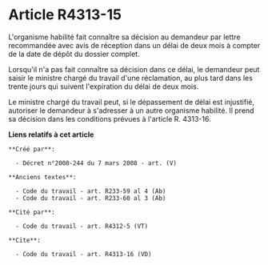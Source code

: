 # Article R4313-15

L'organisme habilité fait connaître sa décision au demandeur par lettre recommandée avec avis de réception dans un délai de
deux mois à compter de la date de dépôt du dossier complet. 

Lorsqu'il n'a pas fait connaître sa décision dans ce délai, le demandeur peut saisir le ministre chargé du travail d'une
réclamation, au plus tard dans les trente jours qui suivent l'expiration du délai de deux mois. 

Le ministre chargé du travail peut, si le dépassement de délai est injustifié, autoriser le demandeur à s'adresser à un autre
organisme habilité. Il prend sa décision dans les conditions prévues à l'article R. 4313-16.

**Liens relatifs à cet article**

	**Créé par**:

	  - Décret n°2008-244 du 7 mars 2008 - art. (V)

	**Anciens textes**:

	  - Code du travail - art. R233-59 al 4 (Ab)
	  - Code du travail - art. R233-60 al 3 (Ab)

	**Cité par**:

	  - Code du travail - art. R4312-5 (VT)

	**Cite**:

	  - Code du travail - art. R4313-16 (VD)
